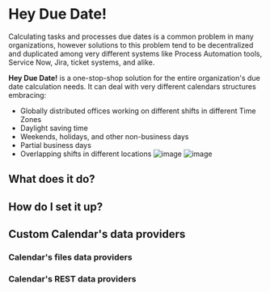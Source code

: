 # Hey Due Date!

Calculating tasks and processes due dates is a common problem in many organizations, however solutions to this problem tend to be decentralized and duplicated among very different systems like Process Automation tools, Service Now, Jira, ticket systems, and alike.

**Hey Due Date!** is a one-stop-shop solution for the entire organization's due date calculation needs. It can deal with very different calendars structures embracing:

- Globally distributed offices working on different shifts in different Time Zones
- Daylight saving time
- Weekends, holidays, and other non-business days
- Partial business days
- Overlapping shifts in different locations
![image](https://user-images.githubusercontent.com/85225281/160588790-7dce03d9-bf44-4389-84cb-dfc2e0158f1f.png)
![image](https://user-images.githubusercontent.com/85225281/160589038-5d4de16a-24d2-4601-a945-ac3977a26af6.png)

## What does it do?

## How do I set it up?

## Custom Calendar's data providers

### Calendar's files data providers

### Calendar's REST data providers
